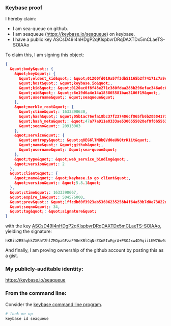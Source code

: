 ### Keybase proof

I hereby claim:

  * I am sea-queue on github.
  * I am seaqueue (https://keybase.io/seaqueue) on keybase.
  * I have a public key ASCsD49I4nHDgP2qKIspbvrDRqDAXTDx5mCLaeTS-SOlAAo

To claim this, I am signing this object:

```json
{
  &quot;body&quot;: {
    &quot;key&quot;: {
      &quot;eldest_kid&quot;: &quot;01200fd010a57f3db51165b2f74171c7a9efd4a0138831e82d094ab8e52c1a15dd7a0a&quot;,
      &quot;host&quot;: &quot;keybase.io&quot;,
      &quot;kid&quot;: &quot;0120ac0f8f48e271c380fdaa288b296efac346a0c05d30f1e6608b69e4d2f923a5000a&quot;,
      &quot;uid&quot;: &quot;c6e19d6a4e14a185865581bae3106f19&quot;,
      &quot;username&quot;: &quot;seaqueue&quot;
    },
    &quot;merkle_root&quot;: {
      &quot;ctime&quot;: 1633390630,
      &quot;hash&quot;: &quot;05b1ac76efa18bc37f237486cf865fb6b288841733b88dce2e39e82928f343e5bf05e48e5335b0f3632d44144e787f5f7d1b7978635bfabc00d565fa33bb1e30&quot;,
      &quot;hash_meta&quot;: &quot;47a77a911e8333ae5306555028ef8f8b5563381c0b163687789a99bc92d572fe&quot;,
      &quot;seqno&quot;: 20913003
    },
    &quot;service&quot;: {
      &quot;entropy&quot;: &quot;q8EG6lTMBbQVd0eUNQtrK1it&quot;,
      &quot;name&quot;: &quot;github&quot;,
      &quot;username&quot;: &quot;sea-queue&quot;
    },
    &quot;type&quot;: &quot;web_service_binding&quot;,
    &quot;version&quot;: 2
  },
  &quot;client&quot;: {
    &quot;name&quot;: &quot;keybase.io go client&quot;,
    &quot;version&quot;: &quot;5.8.1&quot;
  },
  &quot;ctime&quot;: 1633390667,
  &quot;expire_in&quot;: 504576000,
  &quot;prev&quot;: &quot;1ffcdb69f3923ab53606235258b4f64a59b7d0e73822d1693f46c50233125b20&quot;,
  &quot;seqno&quot;: 34,
  &quot;tag&quot;: &quot;signature&quot;
}
```

with the key [ASCsD49I4nHDgP2qKIspbvrDRqDAXTDx5mCLaeTS-SOlAAo](https://keybase.io/seaqueue), yielding the signature:

```
hKRib2R5hqhkZXRhY2hlZMOpaGFzaF90eXBlCqNrZXnEIwEgrA+PSOJxw4D9qiiLKW76w0agwF0w8eZgi2nk0vkjpQAKp3BheWxvYWTESpcCIsQgH/zbafOSOrU2BiNSWLT2Slm30Oc4ItFpP0bFAjMSWyDEIGp1x+w5MEpgp4vnqGVNGs/1r6usoXDksRHeRXbdIMkTAgHCo3NpZ8RA918cHqes8cBuqgDQZ+ZQ04IJvi+5rX9uwoZZuCeeFZuB4andhdB44peDzER22Hc5sSFLhw+oYhtdxOT591AYB6hzaWdfdHlwZSCkaGFzaIKkdHlwZQildmFsdWXEIIguRKDEkZe/viNNkQBX78HD9YR9EZ7oMNheJQ74ELxFo3RhZ80CAqd2ZXJzaW9uAQ==

```

And finally, I am proving ownership of the github account by posting this as a gist.

### My publicly-auditable identity:

https://keybase.io/seaqueue

### From the command line:

Consider the [keybase command line program](https://keybase.io/download).

```bash
# look me up
keybase id seaqueue
```
